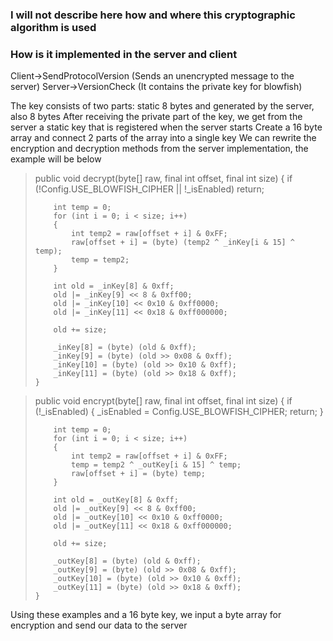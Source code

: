 ### I will not describe here how and where this cryptographic algorithm is used

### How is it implemented in the server and client

Client->SendProtocolVersion (Sends an unencrypted message to the server)
Server->VersionCheck (It contains the private key for blowfish)

The key consists of two parts: static 8 bytes and generated by the server, also 8 bytes
After receiving the private part of the key, we get from the server a static key that is registered when the server starts
Create a 16 byte array and connect 2 parts of the array into a single key
We can rewrite the encryption and decryption methods from the server implementation, the example will be below
<blockquote>
public void decrypt(byte[] raw, final int offset, final int size)
	{
		if (!Config.USE_BLOWFISH_CIPHER || !_isEnabled)
			return;
		
		int temp = 0;
		for (int i = 0; i < size; i++)
		{
			int temp2 = raw[offset + i] & 0xFF;
			raw[offset + i] = (byte) (temp2 ^ _inKey[i & 15] ^ temp);
			temp = temp2;
		}
		
		int old = _inKey[8] & 0xff;
		old |= _inKey[9] << 8 & 0xff00;
		old |= _inKey[10] << 0x10 & 0xff0000;
		old |= _inKey[11] << 0x18 & 0xff000000;
		
		old += size;
		
		_inKey[8] = (byte) (old & 0xff);
		_inKey[9] = (byte) (old >> 0x08 & 0xff);
		_inKey[10] = (byte) (old >> 0x10 & 0xff);
		_inKey[11] = (byte) (old >> 0x18 & 0xff);
	}
</blockquote>


<blockquote>
public void encrypt(byte[] raw, final int offset, final int size)
	{
		if (!_isEnabled)
		{
			_isEnabled = Config.USE_BLOWFISH_CIPHER;
			return;
		}

		int temp = 0;
		for (int i = 0; i < size; i++)
		{
			int temp2 = raw[offset + i] & 0xFF;
			temp = temp2 ^ _outKey[i & 15] ^ temp;
			raw[offset + i] = (byte) temp;
		}
		
		int old = _outKey[8] & 0xff;
		old |= _outKey[9] << 8 & 0xff00;
		old |= _outKey[10] << 0x10 & 0xff0000;
		old |= _outKey[11] << 0x18 & 0xff000000;
		
		old += size;
		
		_outKey[8] = (byte) (old & 0xff);
		_outKey[9] = (byte) (old >> 0x08 & 0xff);
		_outKey[10] = (byte) (old >> 0x10 & 0xff);
		_outKey[11] = (byte) (old >> 0x18 & 0xff);
	}
</blockquote>

Using these examples and a 16 byte key, we input a byte array for encryption and send our data to the server
